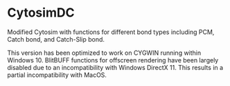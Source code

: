 # CytosimDC
Modified Cytosim with functions for different bond types including PCM, Catch bond, and Catch-Slip bond. 

This version has been optimized to work on CYGWIN running within Windows 10. BlitBUFF functions for offscreen rendering have been largely disabled due to an incompatibility with Windows DirectX 11. This results in a partial incompatibility with MacOS. 
